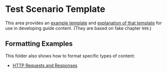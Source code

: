 # Test Scenario Template

This area provides an [example template](999-Foo_Testing/1-Testing_for_a_Cat_in_a_Box.md) and [explanation of that template](999-Foo_Testing/2-Template_Explanation.md) for use in developing guide content. (They are based on fake chapter `999`.)

## Formatting Examples

This folder also shows how to format specific types of content:

- [HTTP Requests and Responses](999-Foo_Testing/3-Format_for_HTTP_Request_Response.md)
